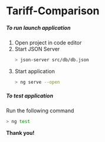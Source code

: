 # Tariff-Comparison

##### To run launch application

1. Open project in code editor
2. Start JSON Server
   ```sh
   > json-server src/db/db.json
   ```
3. Start application
   ```sh
   > ng serve --open
   ```

##### To test application

Run the following command

```sh
> ng test
```

**Thank you!**
